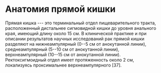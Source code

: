 # Анатомия прямой кишки

Прямая кишка --- это терминальный отдел пищеварительного тракта, расположенный дистальнее сигмовидной кишки до уровня анального края, имеющий длину около 15 см. В клинической практике и при описании результатов научных исследований рак прямой кишки разделяют на нижнеампулярный (0--5 см от анокутанной линии), среднеампулярный (5--10 см от анокутанной линии), верхнеампулярный (10--15 см от анокутанной линии). Ректоксигмоидный отдел имеет протяженность около 2 см, локализуясь проксимальнее верхнеампулярного \[37\].

